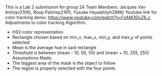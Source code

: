 This is a Lab 2 submission for group 24
Team Members: Jacques Van Anh(qv2106), Roop Pal(rmp2191), Yusuke Hayashi(yh2886)
Youtube link for color tracking demo: https://www.youtube.com/watch?v=FzAM3GcZ6_c
Adjustments to color tracking Algorithm:
- HSV color representation
- Rectangle chosen based on min_x, max_x, min_y, and max_y of points selected
- Mean is the average hue in said rectangle
- Threshold is between (mean - 10, 50, 50) and (mean + 10, 255, 255)
Assumptions Made:
 - The biggest area of the mask is the object to follow
 - The region is properly selected with the four points
